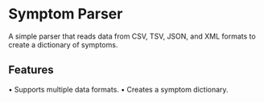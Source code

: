 # Symptom Parser

A simple parser that reads data from CSV, TSV, JSON, and XML formats to create a dictionary of symptoms.

## Features
•⁠  ⁠Supports multiple data formats.
•⁠  ⁠Creates a symptom dictionary.
